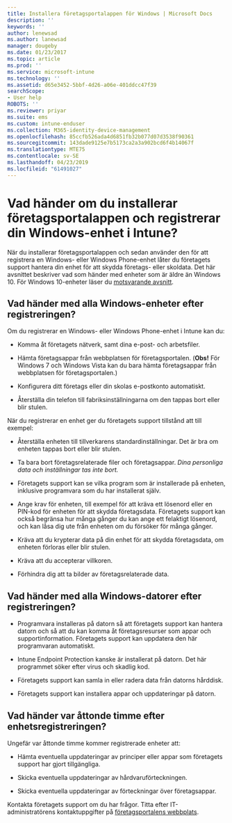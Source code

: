 ```yaml
---
title: Installera företagsportalappen för Windows | Microsoft Docs
description: ''
keywords: ''
author: lenewsad
ms.author: lanewsad
manager: dougeby
ms.date: 01/23/2017
ms.topic: article
ms.prod: ''
ms.service: microsoft-intune
ms.technology: ''
ms.assetid: d65e3452-5bbf-4d26-a06e-401ddcc47f39
searchScope:
- User help
ROBOTS: ''
ms.reviewer: priyar
ms.suite: ems
ms.custom: intune-enduser
ms.collection: M365-identity-device-management
ms.openlocfilehash: 85ccfb526ada4d6851fb32b077d07d3538f90361
ms.sourcegitcommit: 143dade9125e7b5173ca2a3a902bcd6f4b14067f
ms.translationtype: MTE75
ms.contentlocale: sv-SE
ms.lasthandoff: 04/23/2019
ms.locfileid: "61491027"
---
```

# <a name="what-happens-if-you-install-the-company-portal-app-and-enroll-your-windows-device-in-intune"></a>Vad händer om du installerar företagsportalappen och registrerar din Windows-enhet i Intune?

När du installerar företagsportalappen och sedan använder den för att registrera en Windows- eller Windows Phone-enhet låter du företagets support hantera din enhet för att skydda företags- eller skoldata. Det här avsnittet beskriver vad som händer med enheter som är äldre än Windows 10. För Windows 10-enheter läser du [motsvarande avsnitt](about-cp-app-for-windows-10.md).  

## <a name="what-happens-to-all-windows-devices-after-enrollment"></a>Vad händer med alla Windows-enheter efter registreringen?
Om du registrerar en Windows- eller Windows Phone-enhet i Intune kan du:

-   Komma åt företagets nätverk, samt dina e-post- och arbetsfiler.

-   Hämta företagsappar från webbplatsen för företagsportalen. (__Obs!__ För Windows 7 och Windows Vista kan du bara hämta företagsappar från webbplatsen för företagsportalen.)

-   Konfigurera ditt företags eller din skolas e-postkonto automatiskt.

-   Återställa din telefon till fabriksinställningarna om den tappas bort eller blir stulen.

När du registrerar en enhet ger du företagets support tillstånd att till exempel:

-   Återställa enheten till tillverkarens standardinställningar. Det är bra om enheten tappas bort eller blir stulen.

-   Ta bara bort företagsrelaterade filer och företagsappar. *Dina personliga data och inställningar tas inte bort.*

-   Företagets support kan se vilka program som är installerade på enheten, inklusive programvara som du har installerat själv.

-   Ange krav för enheten, till exempel för att kräva ett lösenord eller en PIN-kod för enheten för att skydda företagsdata. Företagets support kan också begränsa hur många gånger du kan ange ett felaktigt lösenord, och kan låsa dig ute från enheten om du försöker för många gånger.

-   Kräva att du krypterar data på din enhet för att skydda företagsdata, om enheten förloras eller blir stulen.

-   Kräva att du accepterar villkoren.

-   Förhindra dig att ta bilder av företagsrelaterade data.

## <a name="what-happens-to-all-windows-pcs-after-enrollment"></a>Vad händer med alla Windows-datorer efter registreringen?

-  Programvara installeras på datorn så att företagets support kan hantera datorn och så att du kan komma åt företagsresurser som appar och supportinformation. Företagets support kan uppdatera den här programvaran automatiskt.

-  Intune Endpoint Protection kanske är installerat på datorn. Det här programmet söker efter virus och skadlig kod.

-  Företagets support kan samla in eller radera data från datorns hårddisk.

-  Företagets support kan installera appar och uppdateringar på datorn.

## <a name="what-happens-every-eight-hours-after-device-enrollment"></a>Vad händer var åttonde timme efter enhetsregistreringen?

Ungefär var åttonde timme kommer registrerade enheter att:

-   Hämta eventuella uppdateringar av principer eller appar som företagets support har gjort tillgängliga.

-   Skicka eventuella uppdateringar av hårdvaruförteckningen.

-   Skicka eventuella uppdateringar av förteckningar över företagsappar.

Kontakta företagets support om du har frågor. Titta efter IT-administratörens kontaktuppgifter på [företagsportalens webbplats](https://go.microsoft.com/fwlink/?linkid=2010980).

